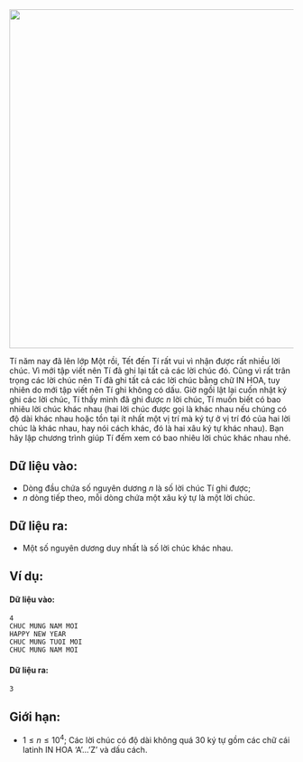 <center><img src="/images/problems/366/NEWYEAR.png" width=600px></center>

Tí năm nay đã lên lớp Một rồi, Tết đến Tí rất vui vì nhận được rất nhiều lời chúc. Vì mới tập viết nên Tí đã ghi lại tất cả các lời chúc đó. Cũng vì rất trân trọng các lời chúc nên Tí đã ghi tất cả các lời chúc bằng chữ IN HOA, tuy nhiên do mới tập viết nên Tí ghi không có dấu. Giờ ngồi lật lại cuốn nhật ký ghi các lời chúc, Tí thấy mình đã ghi được $n$ lời chúc, Tí muốn biết có bao nhiêu lời chúc khác nhau (hai lời chúc được gọi là khác nhau nếu chúng có độ dài khác nhau hoặc tồn tại ít nhất một vị trí mà ký tự ở vị trí đó của hai lời chúc là khác nhau, hay nói cách khác, đó là hai xâu ký tự khác nhau). Bạn hãy lập chương trình giúp Tí đếm xem có bao nhiêu lời chúc khác nhau nhé.

## Dữ liệu vào:
- Dòng đầu chứa số nguyên dương $n$ là số lời chúc Tí ghi được;
- $n$ dòng tiếp theo, mỗi dòng chứa một xâu ký tự là một lời chúc.

## Dữ liệu ra:
- Một số nguyên dương duy nhất là số lời chúc khác nhau.

## Ví dụ:
#### Dữ liệu vào:
```
4
CHUC MUNG NAM MOI
HAPPY NEW YEAR
CHUC MUNG TUOI MOI
CHUC MUNG NAM MOI
```

#### Dữ liệu ra:
```
3
```

## Giới hạn:
- $1 ≤ n ≤ 10^4$; Các lời chúc có độ dài không quá $30$ ký tự gồm các chữ cái latinh IN HOA ‘A’…’Z’ và dấu cách.